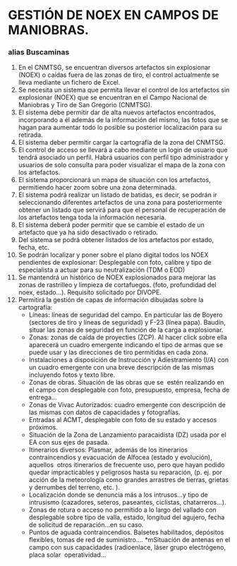 # GESTIÓN DE NOEX EN CAMPOS DE MANIOBRAS.
### alias Buscaminas 
1. En el CNMTSG, se encuentran diversos artefactos sin explosionar (NOEX) o caídas fuera de las zonas de tiro, el control actualmente se lleva mediante un fichero de Excel.
1. Se necesita un sistema que permita llevar el control de los artefactos sin explosionar (NOEX) que se encuentran en el Campo Nacional de Maniobras y Tiro de San Gregorio (CNMTSG).
1. El sistema debe permitir dar de alta nuevos artefactos encontrados, incorporando a él además de la información del mismo, las fotos que se hagan para aumentar todo lo posible su posterior localización para su retirada.
1. El sistema deber permitir cargar la cartografía de la zona del CNMTSG.
1. El control de acceso se llevará a cabo mediante un login de usuario que tendrá asociado un perfil. Habrá usuarios con perfil tipo administrador y usuarios de solo consulta para poder visualizar el mapa de la zona con los artefactos.
1. El sistema proporcionará un mapa de situación con los artefactos, permitiendo hacer zoom sobre una zona determinada.
1. El sistema podrá realizar un listado de batidas, es decir, se podrán ir seleccionando diferentes artefactos de una zona para posteriormente obtener un listado que servirá para que el personal de recuperación de los artefactos tenga toda la información necesaria.
1. El sistema deberá poder permitir que se cambie el estado de un artefacto que ya ha sido desactivado o retirado.
1. Del sistema se podrá obtener listados de los artefactos por estado, fecha, etc.
1. Se podrán localizar y poner sobre el plano digital todos los NOEX pendientes de explosionar: Desplegable con foto, calibre y tipo de especialista a actuar para su neutralización (TDM o EOD)
1. Se mantendrá un histórico de NOEX explosionados para mejorar las zonas de rastrilleo y limpieza de cortafuegos. (foto, profundidad del noex, estado…). Requisito solicitado por DIVOPE.
1. Permitirá la gestión de capas de información dibujadas sobre la cartografía:
    * Líneas: líneas de seguridad del campo. En particular las de Boyero (sectores de tiro y líneas de seguridad) y F-23 (línea papa). Baudín, situar las zonas de seguridad en función de la carga a explosionar.
    * Zonas: zonas de caída de proyecties (ZCP). Al hacer click sobre ella aparecerá un cuadro emergente indicando el tipo de armas que se puede usar y las direcciones de tiro permitidas en cada zona.
    * Instalaciones a disposición de Instrucción y Adiestramiento (I/A) con un cuadro emergente con una breve descripción de las mismas incluyendo fotos y texto libre.
    * Zonas de obras. Situación de las obras que se  estén realizando en el campo con desplegable con foto, presupuesto, empresa, fecha de entrega…
    * Zonas de Vivac Autorizados: cuadro emergente con descripción de las mismas con datos de capacidades y fotografías.
    * Entradas al ACMT, desplegable con foto de su estado y accesos próximos.
    * Situación de la Zona de Lanzamiento paracaidista (DZ) usada por el EA con sus ejes de pasada.
    * Itinerarios diversos: Plasmar, además de los itinerarios contraincendios y evacuación de Alfocea (estado y evolución), aquellos  otros itinerarios de frecuente uso, pero que hayan podido quedar impracticables y peligrosos hasta su reparación, (p. ej. por acción de la meteorología como grandes arrastres de tierras, grietas y derrumbes del terreno, etc. ).
    * Localización donde se denuncia más a los intrusos…y tipo de intrusismo (cazadores, seteros, paseantes, ciclistas, chatarreros…).
    * Zonas de rotura o acceso no permitido a lo largo del vallado con desplegable sobre tipo de valla, estado, longitud del agujero, fecha de solicitud de reparación…en su caso.
    * Puntos de aguada contraincendios. Balsetes habilitados, depósitos flexibles, tomas de red de suministro….
    *mSituación de antenas en el campo con sus capacidades (radioenlace, láser grupo electrógeno, placa solar  operatividad…
